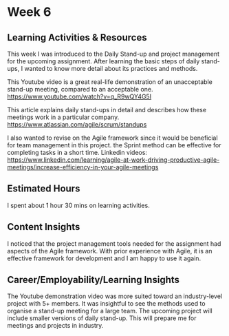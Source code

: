 # Week 6

## Learning Activities & Resources

This week I was introduced to the Daily Stand-up and project management for the upcoming assignment. After learning the basic steps of daily stand-ups, I wanted to know more detail about its practices and methods.

This Youtube video is a great real-life demonstration of an unacceptable stand-up meeting, compared to an acceptable one.
https://www.youtube.com/watch?v=q_R9wQY4G5I 

This article explains daily stand-ups in detail and describes how these meetings work in a particular company.
https://www.atlassian.com/agile/scrum/standups

I also wanted to revise on the Agile framework since it would be beneficial for team management in this project. the Sprint method can be effective for completing tasks in a short time. Linkedin videos: https://www.linkedin.com/learning/agile-at-work-driving-productive-agile-meetings/increase-efficiency-in-your-agile-meetings 

## Estimated Hours

I spent about 1 hour 30 mins on learning activities.

## Content Insights

I noticed that the project management tools needed for the assignment had aspects of the Agile framework. With prior experience with Agile, it is an effective framework for development and I am happy to use it again. 

## Career/Employability/Learning Insights

The Youtube demonstration video was more suited toward an industry-level project with 5+ members. It was insightful to see the methods used to organise a stand-up meeting for a large team. The upcoming project will include smaller versions of daily stand-up. This will prepare me for meetings and projects in industry.



